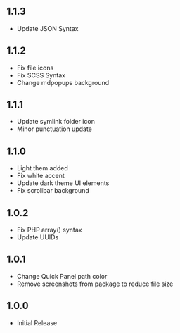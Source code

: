 ## 1.1.3
* Update JSON Syntax

## 1.1.2
* Fix file icons
* Fix SCSS Syntax
* Change mdpopups background

## 1.1.1
* Update symlink folder icon
* Minor punctuation update

## 1.1.0
* Light them added
* Fix white accent
* Update dark theme UI elements
* Fix scrollbar background

## 1.0.2
* Fix PHP array() syntax
* Update UUIDs

## 1.0.1
* Change Quick Panel path color
* Remove screenshots from package to reduce file size

## 1.0.0
* Initial Release

